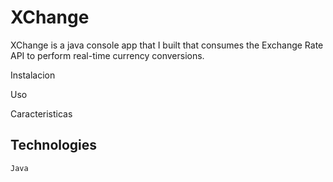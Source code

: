 # XChange

XChange is a java console app that I built that consumes the Exchange Rate API to perform real-time currency conversions.

Instalacion

Uso

Caracteristicas

## Technologies

` Java `
